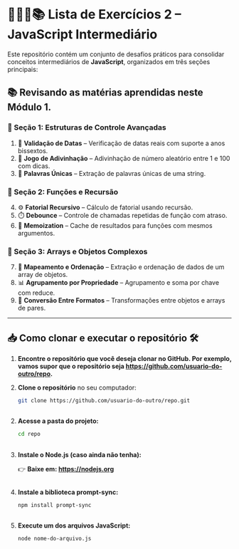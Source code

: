 # 👩🏼‍💻📚 Lista de Exercícios 2 – JavaScript Intermediário

Este repositório contém um conjunto de desafios práticos para consolidar conceitos intermediários de **JavaScript**, organizados em três seções principais:

## 📚 Revisando as matérias aprendidas neste Módulo 1.

### 🔁 Seção 1: Estruturas de Controle Avançadas

1. 📅 **Validação de Datas** – Verificação de datas reais com suporte a anos bissextos.
2. 🎯 **Jogo de Adivinhação** – Adivinhação de número aleatório entre 1 e 100 com dicas.
3. 🧠 **Palavras Únicas** – Extração de palavras únicas de uma string.

### 🧮 Seção 2: Funções e Recursão

4. ⚙️ **Fatorial Recursivo** – Cálculo de fatorial usando recursão.
5. ⏱️ **Debounce** – Controle de chamadas repetidas de função com atraso.
6. 💾 **Memoization** – Cache de resultados para funções com mesmos argumentos.

### 🧰 Seção 3: Arrays e Objetos Complexos

7. 🛒 **Mapeamento e Ordenação** – Extração e ordenação de dados de um array de objetos.
8. 📊 **Agrupamento por Propriedade** – Agrupamento e soma por chave com reduce.
9. 🔄 **Conversão Entre Formatos** – Transformações entre objetos e arrays de pares.

---

## 📥 Como clonar e executar o repositório 🛠️

1. **Encontre o repositório que você deseja clonar no GitHub. Por exemplo, vamos supor que o repositório seja https://github.com/usuario-do-outro/repo.**

1. **Clone o repositório** no seu computador:
   ```bash
   git clone https://github.com/usuario-do-outro/repo.git
##
2. **Acesse a pasta do projeto:**
   ```bash
   cd repo
##
3. **Instale o Node.js (caso ainda não tenha):**

   👉 **Baixe em: https://nodejs.org**
##
4. **Instale a biblioteca prompt-sync:**
   ```bash
   npm install prompt-sync
##
5. **Execute um dos arquivos JavaScript:**
   ```bash
   node nome-do-arquivo.js
